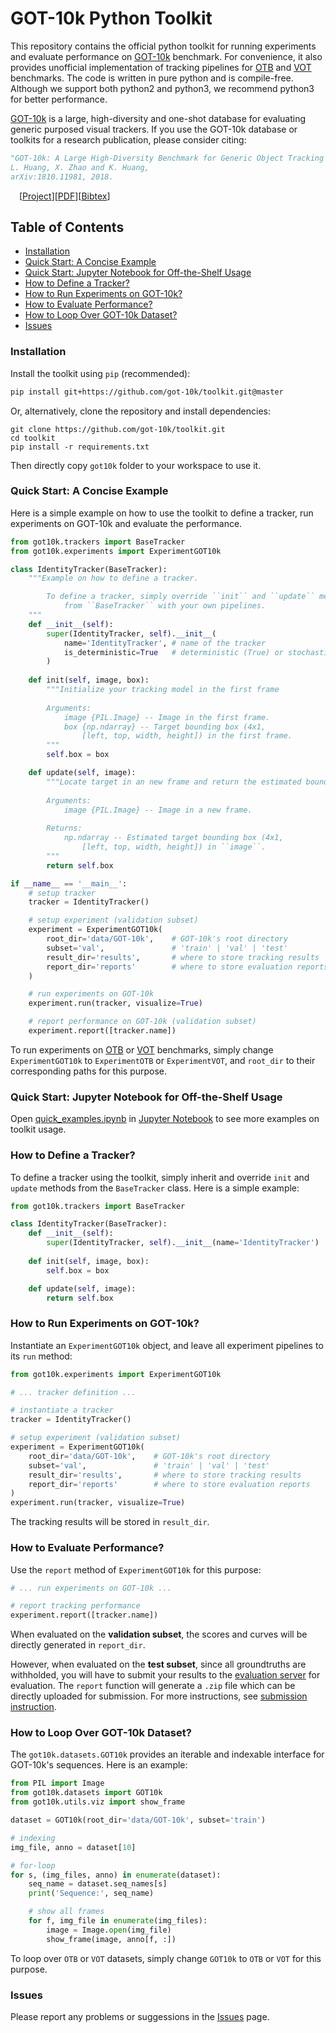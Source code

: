 # GOT-10k Python Toolkit

This repository contains the official python toolkit for running experiments and evaluate performance on [GOT-10k](http://aitestunion.com/got-10k) benchmark. For convenience, it also provides unofficial implementation of tracking pipelines for [OTB](http://cvlab.hanyang.ac.kr/tracker_benchmark/index.html) and [VOT](http://votchallenge.net) benchmarks. The code is written in pure python and is compile-free. Although we support both python2 and python3, we recommend python3 for better performance.

[GOT-10k](http://aitestunion.com/got-10k) is a large, high-diversity and one-shot database for evaluating generic purposed visual trackers. If you use the GOT-10k database or toolkits for a research publication, please consider citing:

```Bibtex
"GOT-10k: A Large High-Diversity Benchmark for Generic Object Tracking in the Wild."
L. Huang, X. Zhao and K. Huang,
arXiv:1810.11981, 2018.
```

&emsp;\[[Project](http://aitestunion.com/got-10k)\]\[[PDF](https://arxiv.org/abs/1810.11981)\]\[[Bibtex](http://aitestunion.com/got-10k/bibtex)\]

## Table of Contents

* [Installation](#installation)
* [Quick Start: A Concise Example](#quick-start-a-concise-example)
* [Quick Start: Jupyter Notebook for Off-the-Shelf Usage](#quick-start-jupyter-notebook-for-off-the-shelf-usage)
* [How to Define a Tracker?](#how-to-define-a-tracker)
* [How to Run Experiments on GOT-10k?](#how-to-run-experiments-on-got-10k)
* [How to Evaluate Performance?](#how-to-evaluate-performance)
* [How to Loop Over GOT-10k Dataset?](#how-to-loop-over-got-10k-dataset)
* [Issues](#issues)

### Installation

Install the toolkit using `pip` (recommended):

```bash
pip install git+https://github.com/got-10k/toolkit.git@master
```

Or, alternatively, clone the repository and install dependencies:

```
git clone https://github.com/got-10k/toolkit.git
cd toolkit
pip install -r requirements.txt
```

Then directly copy `got10k` folder to your workspace to use it.

### Quick Start: A Concise Example

Here is a simple example on how to use the toolkit to define a tracker, run experiments on GOT-10k and evaluate the performance.

```Python
from got10k.trackers import BaseTracker
from got10k.experiments import ExperimentGOT10k

class IdentityTracker(BaseTracker):
    """Example on how to define a tracker.

        To define a tracker, simply override ``init`` and ``update`` methods
            from ``BaseTracker`` with your own pipelines.
    """
    def __init__(self):
        super(IdentityTracker, self).__init__(
            name='IdentityTracker', # name of the tracker
            is_deterministic=True   # deterministic (True) or stochastic (False)
        )
    
    def init(self, image, box):
        """Initialize your tracking model in the first frame
        
        Arguments:
            image {PIL.Image} -- Image in the first frame.
            box {np.ndarray} -- Target bounding box (4x1,
                [left, top, width, height]) in the first frame.
        """
        self.box = box

    def update(self, image):
        """Locate target in an new frame and return the estimated bounding box.
        
        Arguments:
            image {PIL.Image} -- Image in a new frame.
        
        Returns:
            np.ndarray -- Estimated target bounding box (4x1,
                [left, top, width, height]) in ``image``.
        """
        return self.box

if __name__ == '__main__':
    # setup tracker
    tracker = IdentityTracker()

    # setup experiment (validation subset)
    experiment = ExperimentGOT10k(
        root_dir='data/GOT-10k',    # GOT-10k's root directory
        subset='val',               # 'train' | 'val' | 'test'
        result_dir='results',       # where to store tracking results
        report_dir='reports'        # where to store evaluation reports
    )

    # run experiments on GOT-10k
    experiment.run(tracker, visualize=True)

    # report performance on GOT-10k (validation subset)
    experiment.report([tracker.name])
```

To run experiments on [OTB](http://cvlab.hanyang.ac.kr/tracker_benchmark/index.html) or [VOT](http://votchallenge.net) benchmarks, simply change `ExperimentGOT10k` to `ExperimentOTB` or `ExperimentVOT`, and `root_dir` to their corresponding paths for this purpose.

### Quick Start: Jupyter Notebook for Off-the-Shelf Usage

Open [quick_examples.ipynb](https://github.com/got-10k/toolkit/tree/master/examples/quick_examples.ipynb) in [Jupyter Notebook](http://jupyter.org/) to see more examples on toolkit usage.

### How to Define a Tracker?

To define a tracker using the toolkit, simply inherit and override `init` and `update` methods from the `BaseTracker` class. Here is a simple example:

```Python
from got10k.trackers import BaseTracker

class IdentityTracker(BaseTracker):
    def __init__(self):
        super(IdentityTracker, self).__init__(name='IdentityTracker')
    
    def init(self, image, box):
        self.box = box

    def update(self, image):
        return self.box
```

### How to Run Experiments on GOT-10k?

Instantiate an `ExperimentGOT10k` object, and leave all experiment pipelines to its `run` method:

```Python
from got10k.experiments import ExperimentGOT10k

# ... tracker definition ...

# instantiate a tracker
tracker = IdentityTracker()

# setup experiment (validation subset)
experiment = ExperimentGOT10k(
    root_dir='data/GOT-10k',    # GOT-10k's root directory
    subset='val',               # 'train' | 'val' | 'test'
    result_dir='results',       # where to store tracking results
    report_dir='reports'        # where to store evaluation reports
)
experiment.run(tracker, visualize=True)
```

The tracking results will be stored in `result_dir`.

### How to Evaluate Performance?

Use the `report` method of `ExperimentGOT10k` for this purpose:

```Python
# ... run experiments on GOT-10k ...

# report tracking performance
experiment.report([tracker.name])
```

When evaluated on the __validation subset__, the scores and curves will be directly generated in `report_dir`.

However, when evaluated on the __test subset__, since all groundtruths are withholded, you will have to submit your results to the [evaluation server](http://aitestunion.com/got-10k/submit_instructions) for evaluation. The `report` function will generate a `.zip` file which can be directly uploaded for submission. For more instructions, see [submission instruction](http://aitestunion.com/got-10k/submit_instructions).

### How to Loop Over GOT-10k Dataset?

The `got10k.datasets.GOT10k` provides an iterable and indexable interface for GOT-10k's sequences. Here is an example:

```Python
from PIL import Image
from got10k.datasets import GOT10k
from got10k.utils.viz import show_frame

dataset = GOT10k(root_dir='data/GOT-10k', subset='train')

# indexing
img_file, anno = dataset[10]

# for-loop
for s, (img_files, anno) in enumerate(dataset):
    seq_name = dataset.seq_names[s]
    print('Sequence:', seq_name)

    # show all frames
    for f, img_file in enumerate(img_files):
        image = Image.open(img_file)
        show_frame(image, anno[f, :])
```

To loop over `OTB` or `VOT` datasets, simply change `GOT10k` to `OTB` or `VOT` for this purpose.

### Issues

Please report any problems or suggessions in the [Issues](https://github.com/got-10k/toolkit/issues) page.
